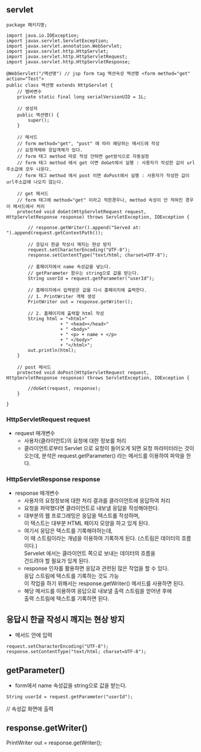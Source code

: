 ## servlet

```
package 패키지명;

import java.io.IOException;
import javax.servlet.ServletException;
import javax.servlet.annotation.WebServlet;
import javax.servlet.http.HttpServlet;
import javax.servlet.http.HttpServletRequest;
import javax.servlet.http.HttpServletResponse;

@WebServlet("/액션명") // jsp form tag 액션속성 액션명 <form method="get" action="Test">
public class 액션명 extends HttpServlet {
	// 멤버변수
    private static final long serialVersionUID = 1L;

    // 생성자
    public 액션명() {
        super();
    }

    // 메서드
    // form method="get", "post" 에 따라 해당하는 메서드에 작성
    // 요청객체와 응답객체가 있다.
	// form 태그 method 따로 작성 안하면 get방식으로 자동설정
	// form 태그 method 에서 get 이면 doGet에서 실행 : 사용자가 작성한 값이 url주소값에 모두 나온다.
	// form 태그 method 에서 post 이면 doPost에서 실행 : 사용자가 작성한 값이 url주소값에 나오지 않는다.

    // get 메서드
    // form 태그에 method="get" 이라고 적힌경우나, method 속성이 안 적혀진 경우 이 메서드에서 처리
	protected void doGet(HttpServletRequest request, HttpServletResponse response) throws ServletException, IOException {

		// response.getWriter().append("Served at: ").append(request.getContextPath());

		// 응답시 한글 작성시 깨지는 현상 방지
        request.setCharacterEncoding("UTF-8");
		response.setContentType("text/html; charset=UTF-8");

        // 홈페이지에서 name 속성값을 넣는다.
        // getParameter 함수는 string으로 값을 받는다.
        String userId = request.getParameter("userId");

        // 홈페이지에서 입력받은 값을 다시 홈페이지에 출력한다.
        // 1. PrintWriter 객체 생성
        PrintWriter out = response.getWriter();

        // 2. 홈페이지에 출력할 html 작성
		String html = "<html>"
					+ "	<head></head>"
					+ "	<body>"
					+ " <p> + name + </p>
					+ "	</body>"
					+ "</html>";
		out.println(html);
	}

    // post 메서드
	protected void doPost(HttpServletRequest request, HttpServletResponse response) throws ServletException, IOException {

		//doGet(request, response);
	}

}
```

### HttpServletRequest request

- request 매개변수
  - 사용자(클라이언트)의 요청에 대한 정보를 처리
  - 클라이언트로부터 Servlet 으로 요청이 들어오게 되면 요청 파라미터라는 것이 오는데,
    분석은 request.getParameter() 라는 메서드를 이용하여 파악을 한다.

### HttpServletResponse response

- response 매개변수
  - 사용자의 요청정보에 대한 처리 결과를 클라이언트에 응답하여 처리
  - 요청을 파악했다면 클라이언트로 내보낼 응답을 작성해야한다.
  - 대부분의 웹 프로그래밍은 응답을 텍스트롤 작성하며,<br>
    이 텍스트는 대부분 HTML 페이지 모양을 하고 있게 된다.
  - 여기서 응답은 텍스트를 기록해야하는데, <br>
    이 때 스트림이라는 개념을 이용하여 기록하게 된다. (스트림은 데이터의 흐름이다.) <br>
    Servelet 에서는 클라이언트 쪽으로 보내는 데이터의 흐름을 <br>
    건드려야 할 필요가 있게 된다.<br>
  - response 인자를 활용하면 응답과 관련된 많은 작업을 할 수 있다.<br>
    응답 스트림에 텍스트를 기록하는 것도 가능 <br>
    이 작업을 하기 위해서는 response.getWriter() 메서드를 사용하면 된다.<br>
  - 해당 메서드를 이용하여 응답으로 내보낼 출력 스트림을 얻어낸 후에<br>
    출력 스트림에 텍스트를 기록하면 된다.

## 응답시 한글 작성시 깨지는 현상 방지

- 메서드 안에 입력

```
request.setCharacterEncoding("UTF-8");
response.setContentType("text/html; charset=UTF-8");
```

## getParameter()

- form에서 name 속성값을 string으로 값을 받는다.

```
String userId = request.getParameter("userId");
```

// 속성값 화면에 출력

## response.getWriter()

PrintWriter out = response.getWriter();
